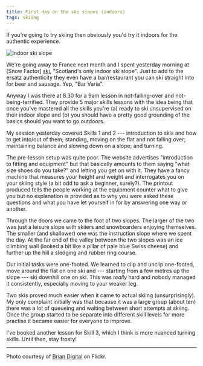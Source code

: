 ```yaml
---
title: First day on the ski slopes (indoors)
tags: skiing
---
```


If you're going to try skiing then obviously you'd try it indoors for
the authentic experience.

![Indoor ski slope][pic]


We're going away to France next month and I spent yesterday morning at
[Snow Factor] [ski], "Scotland's only indoor ski slope". Just to add to
the ersatz authenticity they even have a bar/restaurant you can ski
straight into for beer and sausage. Yep, "Bar Varia".

[ski]: <http://www.snowfactor.com>
    "It's a massive big shed full of probably-snow"

Anyway I was there at 8.30 for a 9am lesson in not-falling-over and
not-being-terrified. They provide 5 major skills lessons with the idea
being that once you've mastered all the skills you're (a) ready to ski
unsupervised on their indoor slope and (b) you should have a pretty good
grounding of the basics should you want to go outdoors.

My session yesterday covered Skills 1 and 2 --- introduction to skis and
how to get into/out of them; standing, moving on the flat and not
falling over; maintaining balance and slowing down on a slope; and turning.

The pre-lesson setup was quite poor. The website advertises
"introduction to fitting and equipment" but that basically amounts to
them saying "what size shoes do you take?" and letting you get on with
it. They have a fancy machine that measures your height and weight and
interrogates you on your skiing style (a bit odd to ask a beginner,
surely?). The printout produced tells the people working at the
equipment counter what to give you but no explanation is provided as to
why you were asked these questions and what you have let yourself in for
by answering one way or another.

Through the doors we came to the foot of two slopes. The larger of the
two was just a leisure slope with skiiers and snowboarders enjoying
themselves. The smaller (and shallower) one was the instruction slope
where we spent the day. At the far end of the valley between the two
slopes was an ice climbing wall (looked a bit like a pillar of pale blue
Swiss cheese) and further up the hill a sledging and rubber ring course.

Our initial tasks were one-footed. We learned to clip and unclip
one-footed, move around the flat on one ski and --- starting from a few
metres up the slope --- ski downhill one on ski. This was *really* hard
and nobody managed it consistently, especially moving to your weaker
leg.

Two skis proved much easier when it came to actual skiing
(unsurprisingly). My only complaint initially was that because it was a
large group (about ten) there was a lot of queueing and waiting between
short attempts at skiing. Once the group started to be separate into
different skill levels for more practise it became easier for everyone
to improve.

I've booked another lesson for Skill 3, which I think is more nuanced
turning skills. Until then, stay frosty!

* * *

Photo courtesy of [Brian Digital](http://flic.kr/p/r2pbJ) on Flickr.

[pic]: <http://farm1.staticflickr.com/105/283185506_fcd4816329.jpg>
    "Snow Factor, or Xscape as it seems to have been called in the past"
